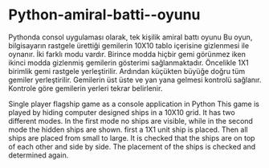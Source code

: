 # Python-amiral-batti--oyunu
Pythonda consol uygulaması olarak, tek kişilik amiral battı oyunu
Bu oyun, bilgisayarın rastgele ürettiği gemilerin 10X10 tablo içerisine gizlenmesi ile oynanır. 
İki farklı modu vardır. Birince modda hiçbir gemi görünmez iken ikinci modda gizlenmiş gemilerin gösterimi sağlanmaktadır.
Öncelikle 1X1 birimlik gemi rastgele yerleştirilir. Ardından küçükten büyüğe doğru tüm gemiler yerleştirilir.
Gemilerin üst üste ve yan yana gelmesi kontrolü sağlanır. Kontrole göre gemilerin yerleri tekrar belirlenir.

Single player flagship game as a console application in Python This game is played by hiding computer designed ships in a 10X10 grid. It has two different modes. In the first mode no ships are visible, while in the second mode the hidden ships are shown. first a 1X1 unit ship is placed. Then all ships are placed from small to large. It is checked that the ships are on top of each other and side by side. The placement of the ships is checked and determined again.
